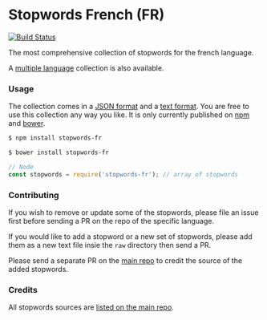 Stopwords French (FR)
=======

[![Build Status](https://travis-ci.org/stopwords-iso/stopwords-fr.svg?branch=master)](https://travis-ci.org/stopwords-iso/stopwords-fr)

The most comprehensive collection of stopwords for the french language.

A [multiple language](https://github.com/stopwords-iso/stopwords-iso) collection is also available.

### Usage

The collection comes in a
[JSON format](https://raw.githubusercontent.com/stopwords-iso/stopwords-fr/master/stopwords-fr.json) and a
[text format](https://raw.githubusercontent.com/stopwords-iso/stopwords-fr/master/stopwords-fr.txt).
You are free to use this collection any way you like.
It is only currently published on [npm](https://www.npmjs.com/stopwords-fr) and [bower](https://bower.io).

```sh
$ npm install stopwords-fr
```

```sh
$ bower install stopwords-fr
```

```js
// Node
const stopwords = require('stopwords-fr'); // array of stopwords
```

### Contributing

If you wish to remove or update some of the stopwords, please file an issue first before sending a PR on the repo of the specific language.

If you would like to add a stopword or a new set of stopwords, please add them as a new text file insie the `raw` directory then send a PR.

Please send a separate PR on the [main repo](https://github.com/stopwords-iso/stopwords-iso) to credit the source of the added stopwords.

### Credits

All stopwords sources are [listed on the main repo](https://github.com/stopwords-iso/stopwords-iso/blob/master/CREDITS.md).
